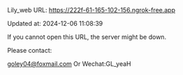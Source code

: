 Lily_web URL: https://222f-61-165-102-156.ngrok-free.app

Updated at: 2024-12-06 11:08:39

If you cannot open this URL, the server might be down.

Please contact: 

goley04@foxmail.com Or Wechat:GL_yeaH